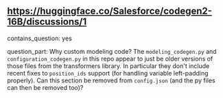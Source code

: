## https://huggingface.co/Salesforce/codegen2-16B/discussions/1

contains_question: yes

question_part:
Why custom modeling code?
The `modeling_codegen.py` and `configuration_codegen.py` in this repo appear to just be older versions of those files from the transformers library. In particular they don't include recent fixes to `position_ids` support (for handling variable left-padding properly).
Can this section be removed from `config.json` (and the py files can then be removed too)?